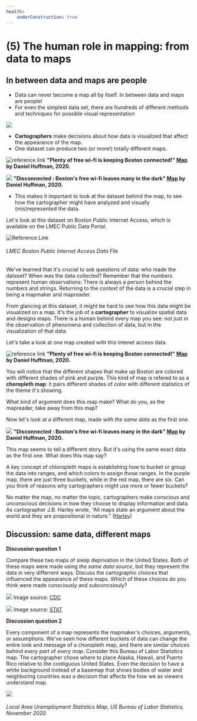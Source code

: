 ```yaml
---
health:
    underConstruction: true
---
```


# (5) The human role in mapping: from data to maps


## In between data and maps are people 
* Data can never become a map all by itself. In between data and maps are people!  
* For even the simplest data set, there are hundreds of different methods and techniques for possible visual representation

![](https://i.imgur.com/LezjKov.png)


* **Cartographers** make decisions about how data is visualized that affect the appearance of the map. 
* One dataset can produce two (or more!) totally different maps.  

![reference link](https://fedora.digitalcommonwealth.org/fedora/objects/commonwealth:3x8177423/datastreams/access800/content)
**"Plenty of free wi-fi is keeping Boston connected!" [Map](https://collections.leventhalmap.org/search/commonwealth:3x817734d) by Daniel Huffman, 2020.** 

![](https://fedora.digitalcommonwealth.org/fedora/objects/commonwealth:s4657c413/datastreams/access800/content)
**"Disconnected : Boston's free wi-fi leaves many in the dark" [Map](https://collections.leventhalmap.org/search/commonwealth:3x817744n) by Daniel Huffman, 2020.** 

* This makes it important to look at the dataset behind the map, to see how the cartographer might have analyzed and visually (mis)represented the data.  

<hideable title = "More reading on your own time">

Let's look at this dataset on Boston Public Internet Access, which is available on the LMEC Public Data Portal.

![Reference Link](https://i.imgur.com/ixxu4VB.png)
###### LMEC Boston Public Internet Access Data File

We've learned that it's crucial to ask questions of data: who made the dataset? When was the data collected?  Remember that the numbers represent human observations: There is always a person behind the numbers and strings. Returning to the *context* of the data is a crucial step in being a mapmaker and mapreader. 

From glancing at this dataset, it might be hard to see how this data might be visualized on a map. It's the job of a **cartographer** to visualize spatial data and designs maps. There is a human behind every map you see: not just in the observation of phenomena and collection of data, but in the visualization of that data. 

Let's take a look at one map created with this intenet access data. 

![reference link](https://fedora.digitalcommonwealth.org/fedora/objects/commonwealth:3x8177423/datastreams/access800/content)
**"Plenty of free wi-fi is keeping Boston connected!" [Map](https://collections.leventhalmap.org/search/commonwealth:3x817734d) by Daniel Huffman, 2020.** 

You will notice that the different shapes that make up Boston are colored with different shades of pink and purple. This kind of map is refered to as a **choropleth map**: it pairs different shades of color with different statistics of the theme it's showing. 

What kind of argument does this map make? What do you, as the mapreader, take away from this map? 

Now let's look at a different map, made *with the same data* as the first one. 

![](https://fedora.digitalcommonwealth.org/fedora/objects/commonwealth:s4657c413/datastreams/access800/content)
**"Disconnected : Boston's free wi-fi leaves many in the dark" [Map](https://collections.leventhalmap.org/search/commonwealth:3x817744n) by Daniel Huffman, 2020.** 

This map seems to tell a different story. But it's using the same exact data as the first one. What does this map say? 

<aside>

A key concept of chloropleth maps is establishing how to bucket or group the data into ranges, and which colors to assign those ranges. In the purple map, there are just three buckets, while in the red map, there are six. Can you think of reasons why cartographers might use more or fewer buckets? 

</aside>

No matter the map, no matter the topic, cartographers make conscious and unconscious decisions in how they choose to display information and data. As cartographer J.B. Harley wrote, “All maps state an argument about the world and they are propositional in nature.” ([Harley](https://quod.lib.umich.edu/p/passages/4761530.0003.008/--deconstructing-the-map?rgn=main;view=fulltext))  

</hideable>

## Discussion: same data, different maps

**Discussion question 1**

Compare these two maps of sleep deprivation in the United States. Both of these maps were made using *the same data source*, but they represent the data in very differrent ways. Discuss the cartographic choices that influenced the appearance of these maps. Which of these choices do you think were made consciously and subconcsiouly?

![](https://i.imgur.com/Jtog9My.png)
Image source: [CDC](https://www.cdc.gov/sleep/data_statistics.html)

![](https://i.imgur.com/kI83xl7.jpg)
Image source: [STAT](https://www.statnews.com/2016/02/18/state-people-sleep-worst/)

**Discussion question 2**

Every component of a map represents the mapmaker's choices, arguments, or assumptions. We've seen how different buckets of data can change the entire look and message of a choropleth map, and there are similar choices behind *every part* of *every map*. Consider this Bureau of Labor Statistics map. The cartographer chose where to place Alaska, Hawaii, and Puerto Rico relative to the contiguous United States. Even the decision to have a white background instead of a basemap that shows bodies of water and neighboring countries was a decision that affects the how we as viewers understand map.

![](https://i.imgur.com/BP8YjPZ.jpg)
###### Local Area Unemployment Statistics Map, US Bureau of Labor Statistics, November 2020.